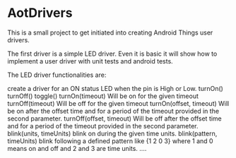 # AotDrivers

This is a small project to get initiated into creating Android Things user drivers.

The first driver is a simple LED driver. Even it is basic it will show how to implement a user
driver with unit tests and android tests.

The LED driver functionalities are:

create a driver for an ON status LED when the pin is High or Low.
turnOn()
turnOff()
toggle()
turnOn(timeout) Will be on for the given timeout
turnOff(timeout) Will be off for the given timeout
turnOn(offset, timeout) Will be on after the offset time and for a period of the timeout provided in the second parameter.
turnOff(offset, timeout) Will be off after the offset time and for a period of the timeout provided in the second parameter.
blink(units, timeUnits) blink on during the given time units.
blink(pattern, timeUnits) blink following a defined pattern like {1 2 0 3} where 1 and 0 means on and off and 2 and 3 are time units.
....




